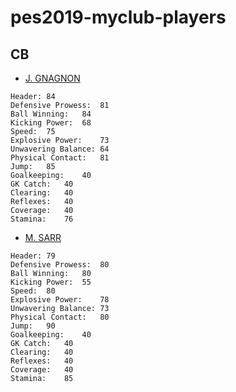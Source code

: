# pes2019-myclub-players
## CB
* [J. GNAGNON](http://pesdb.net/pes2019/?id=110526)
```
Header:	84
Defensive Prowess:	81
Ball Winning:	84
Kicking Power:	68
Speed:	75
Explosive Power:	73
Unwavering Balance:	64
Physical Contact:	81
Jump:	85
Goalkeeping:	40
GK Catch:	40
Clearing:	40
Reflexes:	40
Coverage:	40
Stamina:	76
```

* [M. SARR](http://pesdb.net/pes2019/?id=114196)
```
Header:	79
Defensive Prowess:	80
Ball Winning:	80
Kicking Power:	55
Speed:	80
Explosive Power:	78
Unwavering Balance:	73
Physical Contact:	80
Jump:	90
Goalkeeping:	40
GK Catch:	40
Clearing:	40
Reflexes:	40
Coverage:	40
Stamina:	85
```
